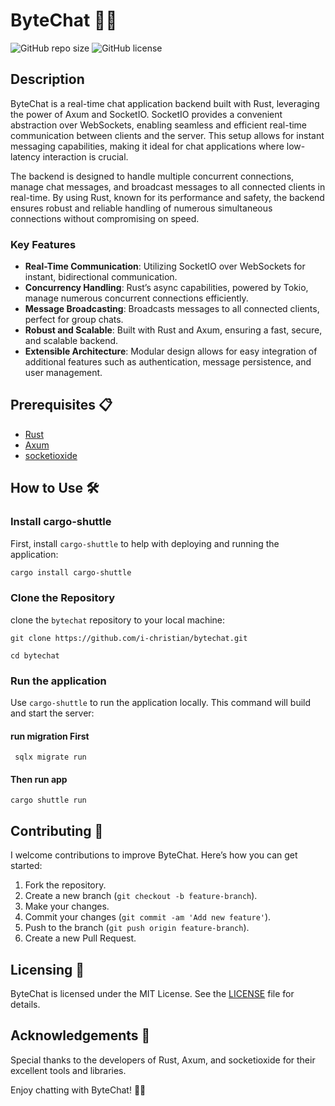 # ByteChat 🚀💬

![GitHub repo size](https://img.shields.io/github/repo-size/i-christian/bytechat?style=flat-square)
![GitHub license](https://img.shields.io/github/license/i-christian/bytechat?style=flat-square)

## Description
ByteChat is a real-time chat application backend built with Rust, leveraging the power of Axum and SocketIO. SocketIO provides a convenient abstraction over WebSockets, enabling seamless and efficient real-time communication between clients and the server. This setup allows for instant messaging capabilities, making it ideal for chat applications where low-latency interaction is crucial.

The backend is designed to handle multiple concurrent connections, manage chat messages, and broadcast messages to all connected clients in real-time. By using Rust, known for its performance and safety, the backend ensures robust and reliable handling of numerous simultaneous connections without compromising on speed.

### Key Features
- **Real-Time Communication**: Utilizing SocketIO over WebSockets for instant, bidirectional communication.
- **Concurrency Handling**: Rust’s async capabilities, powered by Tokio, manage numerous concurrent connections efficiently.
- **Message Broadcasting**: Broadcasts messages to all connected clients, perfect for group chats.
- **Robust and Scalable**: Built with Rust and Axum, ensuring a fast, secure, and scalable backend.
- **Extensible Architecture**: Modular design allows for easy integration of additional features such as authentication, message persistence, and user management.

## Prerequisites 📋
- [Rust](https://www.rust-lang.org/)
- [Axum](https://docs.rs/axum/latest/axum/)
- [socketioxide](https://docs.rs/socketioxide/latest/socketioxide/)

## How to Use 🛠️

### Install cargo-shuttle
First, install `cargo-shuttle` to help with deploying and running the application:
```sh
cargo install cargo-shuttle
```

### Clone the Repository
clone the `bytechat` repository to your local machine:
```
git clone https://github.com/i-christian/bytechat.git

cd bytechat
```

### Run the application
Use `cargo-shuttle` to run the application locally. This command will build and start the server:
#### run migration First
```
 sqlx migrate run
```
#### Then run app
```
cargo shuttle run
```

## Contributing 🤝

I welcome contributions to improve ByteChat. Here’s how you can get started:

1. Fork the repository.
2. Create a new branch (`git checkout -b feature-branch`).
3. Make your changes.
4. Commit your changes (`git commit -am 'Add new feature'`).
5. Push to the branch (`git push origin feature-branch`).
6. Create a new Pull Request.

## Licensing 📄
ByteChat is licensed under the MIT License. See the [LICENSE](LICENSE) file for details.

## Acknowledgements 🙌
Special thanks to the developers of Rust, Axum, and socketioxide for their excellent tools and libraries.

Enjoy chatting with ByteChat! 🚀💬
